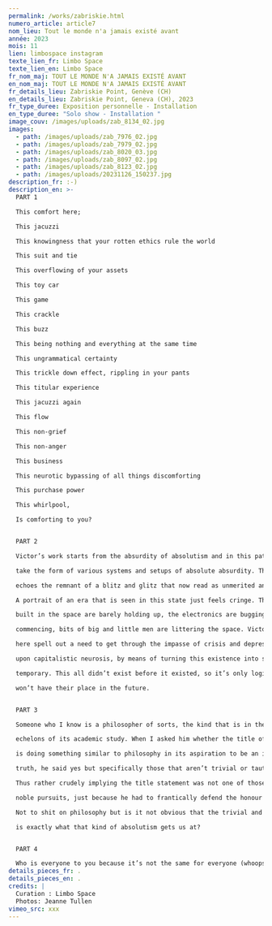 ```yaml
---
permalink: /works/zabriskie.html
numero_article: article7
nom_lieu: Tout le monde n'a jamais existé avant
année: 2023
mois: 11
lien: limbospace instagram
texte_lien_fr: Limbo Space
texte_lien_en: Limbo Space
fr_nom_maj: TOUT LE MONDE N'A JAMAIS EXISTÉ AVANT
en_nom_maj: TOUT LE MONDE N'A JAMAIS EXISTÉ AVANT
fr_details_lieu: Zabriskie Point, Genève (CH)
en_details_lieu: Zabriskie Point, Geneva (CH), 2023
fr_type_duree: Exposition personnelle - Installation
en_type_duree: "Solo show - Installation "
image_couv: /images/uploads/zab_8134_02.jpg
images:
  - path: /images/uploads/zab_7976_02.jpg
  - path: /images/uploads/zab_7979_02.jpg
  - path: /images/uploads/zab_8020_03.jpg
  - path: /images/uploads/zab_8097_02.jpg
  - path: /images/uploads/zab_8123_02.jpg
  - path: /images/uploads/20231126_150237.jpg
description_fr: :-)
description_en: >-
  PART 1

  This comfort here;

  This jacuzzi

  This knowingness that your rotten ethics rule the world

  This suit and tie

  This overflowing of your assets

  This toy car

  This game

  This crackle

  This buzz

  This being nothing and everything at the same time

  This ungrammatical certainty

  This trickle down effect, rippling in your pants

  This titular experience

  This jacuzzi again

  This flow

  This non-grief

  This non-anger

  This business

  This neurotic bypassing of all things discomforting

  This purchase power

  This whirlpool,

  Is comforting to you?


  PART 2

  Victor’s work starts from the absurdity of absolutism and in this path, his works

  take the form of various systems and setups of absolute absurdity. The space

  echoes the remnant of a blitz and glitz that now read as unmerited and frivolous.

  A portrait of an era that is seen in this state just feels cringe. The structures

  built in the space are barely holding up, the electronics are bugging, small fires

  commencing, bits of big and little men are littering the space. Victor’s intentions

  here spell out a need to get through the impasse of crisis and depression brought

  upon capitalistic neurosis, by means of turning this existence into something

  temporary. This all didn’t exist before it existed, so it’s only logical these systems

  won’t have their place in the future.


  PART 3

  Someone who I know is a philosopher of sorts, the kind that is in the highest

  echelons of its academic study. When I asked him whether the title of the show

  is doing something similar to philosophy in its aspiration to be an incontestable

  truth, he said yes but specifically those that aren’t trivial or tautologous.

  Thus rather crudely implying the title statement was not one of those of more

  noble pursuits, just because he had to frantically defend the honour of his discipline.

  Not to shit on philosophy but is it not obvious that the trivial and tautologous

  is exactly what that kind of absolutism gets us at?


  PART 4

  Who is everyone to you because it’s not the same for everyone (whoops).
details_pieces_fr: .
details_pieces_en: .
credits: |
  Curation : Limbo Space
  Photos: Jeanne Tullen
vimeo_src: xxx
---
```


